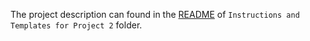 The project description can found in the [README](Instructions%20and%20Templates%20for%20Project%202/README.md) of `Instructions and Templates for Project 2` folder.